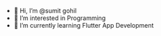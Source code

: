 - 👋 Hi, I’m @sumit gohil
- 👀 I’m interested in Programming 
- 🌱 I’m currently learning Flutter App Development 

<!---
sumitFlutter/sumitFlutter is a ✨ special ✨ repository because its `README.md` (this file) appears on your GitHub profile.
You can click the Preview link to take a look at your changes.
--->
